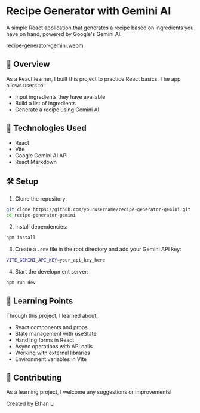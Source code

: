 # Recipe Generator with Gemini AI

A simple React application that generates a recipe based on ingredients you have on hand, powered by Google's Gemini AI.

[recipe-generator-gemini.webm](https://github.com/user-attachments/assets/72ab0d0e-c48e-4ede-ac4b-e7deed242039)


## 🌟 Overview

As a React learner, I built this project to practice React basics. The app allows users to:

-   Input ingredients they have available
-   Build a list of ingredients
-   Generate a recipe using Gemini AI

## 🚀 Technologies Used

-   React
-   Vite
-   Google Gemini AI API
-   React Markdown

## 🛠️ Setup

1. Clone the repository:

```bash
git clone https://github.com/yourusername/recipe-generator-gemini.git
cd recipe-generator-gemini
```

2. Install dependencies:

```bash
npm install
```

3. Create a `.env` file in the root directory and add your Gemini API key:

```bash
VITE_GEMINI_API_KEY=your_api_key_here
```

4. Start the development server:

```bash
npm run dev
```

## 📝 Learning Points

Through this project, I learned about:

-   React components and props
-   State management with useState
-   Handling forms in React
-   Async operations with API calls
-   Working with external libraries
-   Environment variables in Vite

## 🤝 Contributing

As a learning project, I welcome any suggestions or improvements!

Created by Ethan Li
